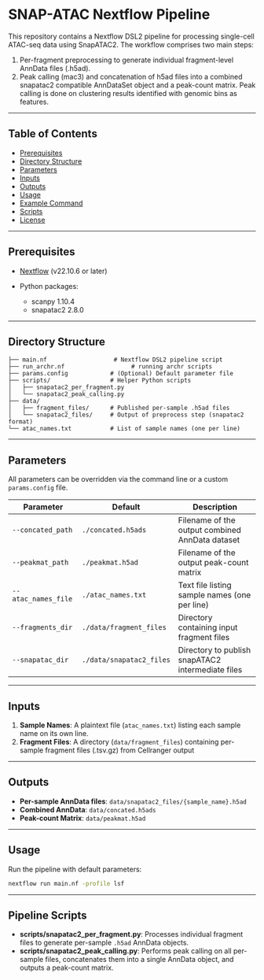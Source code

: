 # SNAP-ATAC Nextflow Pipeline

This repository contains a Nextflow DSL2 pipeline for processing single-cell ATAC-seq data using SnapATAC2. The workflow comprises two main steps:

1. Per-fragment preprocessing to generate individual fragment-level AnnData files (.h5ad).
2. Peak calling (mac3) and concatenation of h5ad files into a combined snapatac2 compatible AnnDataSet object and a peak-count matrix. Peak calling is done on clustering results identified with genomic bins as features.

---

## Table of Contents

* [Prerequisites](#prerequisites)
* [Directory Structure](#directory-structure)
* [Parameters](#parameters)
* [Inputs](#inputs)
* [Outputs](#outputs)
* [Usage](#usage)
* [Example Command](#example-command)
* [Scripts](#scripts)
* [License](#license)

---

## Prerequisites

* [Nextflow](https://www.nextflow.io/) (v22.10.6 or later)
* Python packages:

  * scanpy 1.10.4
  * snapatac2 2.8.0

---

## Directory Structure

```
├── main.nf                   # Nextflow DSL2 pipeline script
├── run_archr.nf                   # running archr scripts
├── params.config            # (Optional) Default parameter file
├── scripts/                 # Helper Python scripts
│   ├── snapatac2_per_fragment.py
│   └── snapatac2_peak_calling.py
├── data/
│   ├── fragment_files/      # Published per-sample .h5ad files
│   └── snapatac2_files/     # Output of preprocess step (snapatac2 format)
└── atac_names.txt           # List of sample names (one per line)
```

---

## Parameters

All parameters can be overridden via the command line or a custom `params.config` file.

| Parameter           | Default                  | Description                                       |
| ------------------- | ------------------------ | ------------------------------------------------- |
| `--concated_path`   | `./concated.h5ads`       | Filename of the output combined AnnData dataset   |
| `--peakmat_path`    | `./peakmat.h5ad`         | Filename of the output peak-count matrix          |
| `--atac_names_file` | `./atac_names.txt`       | Text file listing sample names (one per line)     |
| `--fragments_dir`   | `./data/fragment_files`  | Directory containing input fragment files         |
| `--snapatac_dir`    | `./data/snapatac2_files` | Directory to publish snapATAC2 intermediate files |

---

## Inputs

1. **Sample Names**: A plaintext file (`atac_names.txt`) listing each sample name on its own line.
2. **Fragment Files**: A directory (`data/fragment_files`) containing per-sample fragment files (.tsv.gz) from Cellranger output

---

## Outputs

* **Per-sample AnnData files**: `data/snapatac2_files/{sample_name}.h5ad`
* **Combined AnnData**: `data/concated.h5ads`
* **Peak-count Matrix**: `data/peakmat.h5ad`

---

## Usage

Run the pipeline with default parameters:

```bash
nextflow run main.nf -profile lsf
```

---

## Pipeline Scripts

* **scripts/snapatac2\_per\_fragment.py**: Processes individual fragment files to generate per-sample `.h5ad` AnnData objects.
* **scripts/snapatac2\_peak\_calling.py**: Performs peak calling on all per-sample files, concatenates them into a single AnnData object, and outputs a peak-count matrix.

